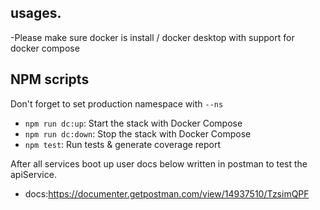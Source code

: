 ## usages.

-Please make sure docker is install / docker desktop with support for docker compose


## NPM scripts

Don't forget to set production namespace with `--ns`


-   `npm run dc:up`: Start the stack with Docker Compose
-   `npm run dc:down`: Stop the stack with Docker Compose
-   `npm test`: Run tests & generate coverage report


After all services boot up user docs below written in postman to test the apiService.

 - docs:https://documenter.getpostman.com/view/14937510/TzsimQPF
 